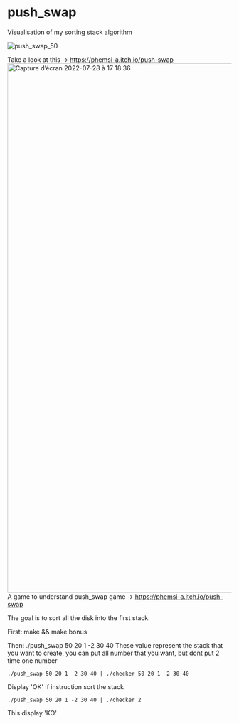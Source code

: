 # push_swap
Visualisation of my sorting stack algorithm

![push_swap_50](https://user-images.githubusercontent.com/77667022/181585303-184953fa-c302-4ed0-9715-2eb3631b5b4e.gif)

Take a look at this -> https://phemsi-a.itch.io/push-swap
<img width="1191" alt="Capture d’écran 2022-07-28 à 17 18 36" src="https://user-images.githubusercontent.com/77667022/181585257-1e9f80cf-5523-4a67-8abe-4ed0c0c17c8c.png">
  A game to understand push_swap game -> https://phemsi-a.itch.io/push-swap
  
  The goal is to sort all the disk into the first stack.
  
  First:
    make && make bonus
  
  Then:
    ./push_swap 50 20 1 -2 30 40
These value represent the stack that you want to create, you can put all number that you want, but dont put 2 time one number
  
  
  
    ./push_swap 50 20 1 -2 30 40 | ./checker 50 20 1 -2 30 40
Display 'OK' if instruction sort the stack



    ./push_swap 50 20 1 -2 30 40 | ./checker 2
This display 'KO'
